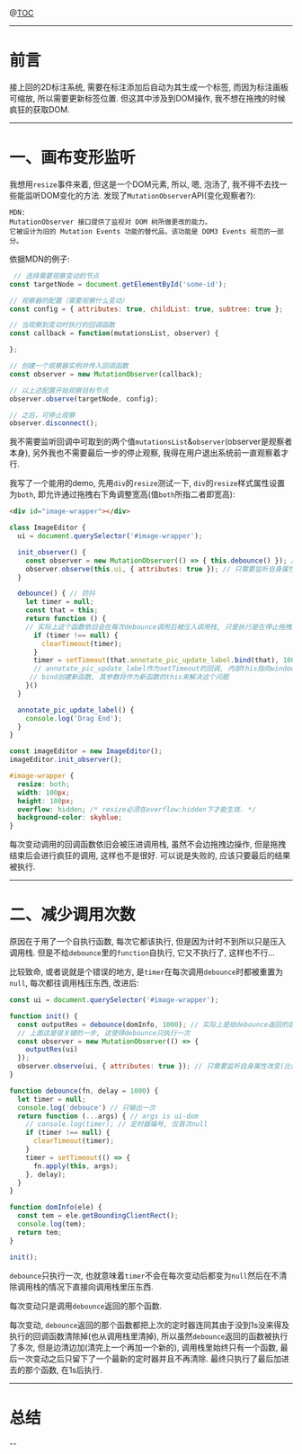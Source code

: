 @[TOC](文章目录)

---

# 前言
接上回的2D标注系统, 需要在标注添加后自动为其生成一个标签, 而因为标注画板可缩放, 所以需要更新标签位置.
但这其中涉及到DOM操作, 我不想在拖拽的时候疯狂的获取DOM.

---

# 一、画布变形监听
我想用`resize`事件来着, 但这是一个DOM元素, 所以, 嗯, 泡汤了, 我不得不去找一些能监听DOM变化的方法.
发现了`MutationObserver`API(变化观察者?):
```
MDN:
MutationObserver 接口提供了监视对 DOM 树所做更改的能力。
它被设计为旧的 Mutation Events 功能的替代品，该功能是 DOM3 Events 规范的一部分。
```

依据MDN的例子:
```javascript
 // 选择需要观察变动的节点
const targetNode = document.getElementById('some-id');

// 观察器的配置（需要观察什么变动）
const config = { attributes: true, childList: true, subtree: true };

// 当观察到变动时执行的回调函数
const callback = function(mutationsList, observer) {

};

// 创建一个观察器实例并传入回调函数
const observer = new MutationObserver(callback);

// 以上述配置开始观察目标节点
observer.observe(targetNode, config);

// 之后，可停止观察
observer.disconnect();
```
我不需要监听回调中可取到的两个值`mutationsList`&`observer`(observer是观察者本身), 另外我也不需要最后一步的停止观察, 我得在用户退出系统前一直观察着才行.

我写了一个能用的demo, 先用`div`的`resize`测试一下, `div`的`resize`样式属性设置为`both`, 即允许通过拖拽右下角调整宽高(值`both`所指二者即宽高):

```html
<div id="image-wrapper"></div>
```

```javascript
class ImageEditor {
  ui = document.querySelector('#image-wrapper');

  init_observer() {
    const observer = new MutationObserver(() => { this.debounce() }); // 属性改变调用debounce
    observer.observe(this.ui, { attributes: true }); // 只需要监听自身属性改变(比如尺寸)
  }

  debounce() { // 防抖
    let timer = null;
    const that = this;
    return function () { 
    // 实际上这个函数依旧会在每次debounce调用后被压入调用栈, 只是执行是在停止拖拽1s后执行, 输出几百个'Drag End'
      if (timer !== null) {
        clearTimeout(timer);
      }
      timer = setTimeout(that.annotate_pic_update_label.bind(that), 1000);
      // annotate_pic_update_label作为setTimeout的回调, 内部this指向window
     // bind创建新函数, 其参数将作为新函数的this来解决这个问题
    }()
  }

  annotate_pic_update_label() {
    console.log('Drag End');
  }
}

const imageEditor = new ImageEditor();
imageEditor.init_observer();
```

```css
#image-wrapper {
  resize: both;
  width: 100px;
  height: 100px;
  overflow: hidden; /* resize必须在overflow:hidden下才能生效. */
  background-color: skyblue;
}
```

每次变动调用的回调函数依旧会被压进调用栈, 虽然不会边拖拽边操作, 但是拖拽结束后会进行疯狂的调用, 这样也不是很好.
可以说是失败的, 应该只要最后的结果被执行.

---
# 二、减少调用次数
原因在于用了一个自执行函数, 每次它都该执行, 但是因为计时不到所以只是压入调用栈.
但是不给`debounce`里的`function`自执行, 它又不执行了, 这样也不行...

比较致命, 或者说就是个错误的地方, 是`timer`在每次调用`debounce`时都被重置为`null`, 每次都往调用栈压东西, 改进后:
```javascript
const ui = document.querySelector('#image-wrapper');

function init() {
  const outputRes = debounce(domInfo, 1000); // 实际上是给debounce返回的函数传参, ...args = ui
  // 上面这是很关键的一步, 这使得debounce只执行一次
  const observer = new MutationObserver(() => {
    outputRes(ui)
  });
  observer.observe(ui, { attributes: true }); // 只需要监听自身属性改变(比如尺寸)
}

function debounce(fn, delay = 1000) {
  let timer = null;
  console.log('debouce') // 只输出一次
  return function (...args) { // args is ui-dom
    // console.log(timer); // 定时器编号, 仅首次null
    if (timer !== null) {
      clearTimeout(timer);
    }
    timer = setTimeout(() => {
      fn.apply(this, args);
    }, delay);
  }
}

function domInfo(ele) {
  const tem = ele.getBoundingClientRect();
  console.log(tem);
  return tem;
}

init();
```
`debounce`只执行一次, 也就意味着`timer`不会在每次变动后都变为`null`然后在不清除调用栈的情况下直接向调用栈里压东西.

每次变动只是调用`debounce`返回的那个函数.

每次变动, `debounce`返回的那个函数都把上次的定时器连同其由于没到1s没来得及执行的回调函数清除掉(也从调用栈里清掉), 所以虽然`debounce`返回的函数被执行了多次, 但是边清边加(清完上一个再加一个新的), 调用栈里始终只有一个函数, 最后一次变动之后只留下了一个最新的定时器并且不再清除.
最终只执行了最后加进去的那个函数, 在1s后执行.

---
# 总结
--

